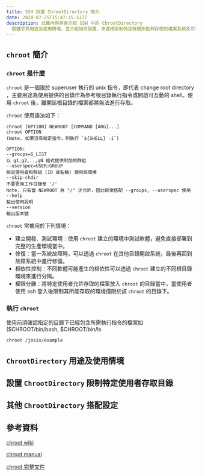 ```yaml
---
title: SSH 設置 ChrootDirectory 簡介
date: 2020-07-25T15:47:15.517Z
description: 此篇內容將會介紹 SSH 中的 ChrootDirectory
  關鍵字其用途及使用情境，並介紹如何設置，來達成限制特定帳號所能夠存取的檔案系統及可執行的指令的目的。
---
```

## `chroot` 簡介
### `chroot` 是什麼
`chroot` 是一個限於 superuser 執行的 unix 指令，即代表 change root directory ，主要用途為使用提供的目錄作為參考根目錄執行指令或開啟可互動的 shell。使用 `chroot` 後，離開該根目錄的檔案都將無法進行存取。

`chroot` 使用語法如下：
```
chroot [OPTION] NEWROOT [COMMAND [ARG]...]
chroot OPTION
(Note. 如果沒有給定指令，則執行 `${SHELL} -i`)

OPTION:
--groups=G_LIST 
以 g1,g2,..,gN 格式提供附加的群組 
--userspec=USER:GROUP
給定使用者和群組 (ID 或名稱) 使用該環境
--skip-chdir
不要更換工作目錄至 '/'
Note. 只有當 NEWROOT 為 "/" 才允許，因此較常搭配 --groups, --userspec 使用
--help
輸出使用說明
--version
輸出版本號
```
`chroot` 常被用於下列情境：
- 建立開發、測試環境：使用 `chroot` 建立的環境中測試軟體，避免直接部署到完整的生產環境當中。
- 修復：當一系統故障時，可以透過 `chroot` 在其他目錄開啟系統，最後再回到故障系統中進行修復。
- 相依性控制：不同軟體可能產生的相依性可以透過 `chroot` 建立的不同根目錄環境來進行分隔。
- 權限分離：將特定使用者允許存取的檔案放入 `chroot` 的目錄當中，當使用者使用 ssh 登入後限制其所能存取的環境僅限於該 `chroot` 的目錄下。

### 執行 `chroot`
使用前須確認指定的目錄下已經包含所需執行指令的檔案如 ($CHROOT/bin/bash, $CHROOT/bin/ls
```bash
chroot /josix/example
```

## `ChrootDirectory` 用途及使用情境
## 設置 `ChrootDirectory` 限制特定使用者存取目錄
## 其他 `ChrootDirectory` 搭配設定
## 參考資料
[chroot wiki](https://zh.wikipedia.org/wiki/Chroot)

[chroot manual](http://manpages.ubuntu.com/manpages/focal/zh_TW/man8/chroot.8.html)

[chroot 完整文件](https://www.gnu.org/software/coreutils/manual/html_node/chroot-invocation.html#chroot-invocation)

